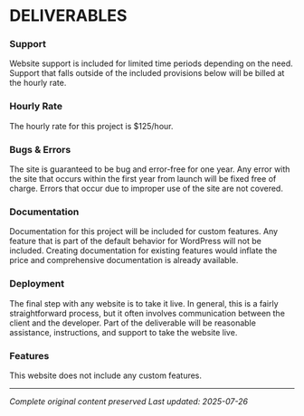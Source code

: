 # DELIVERABLES

### Support
Website support is included for limited time periods depending on the need. Support that falls outside of the included provisions below will be billed at the hourly rate.

### Hourly Rate
The hourly rate for this project is $125/hour.

### Bugs & Errors
The site is guaranteed to be bug and error-free for one year. Any error with the site that occurs within the first year from launch will be fixed free of charge. Errors that occur due to improper use of the site are not covered.

### Documentation
Documentation for this project will be included for custom features. Any feature that is part of the default behavior for WordPress will not be included. Creating documentation for existing features would inflate the price and comprehensive documentation is already available.

### Deployment
The final step with any website is to take it live. In general, this is a fairly straightforward process, but it often involves communication between the client and the developer. Part of the deliverable will be reasonable assistance, instructions, and support to take the website live.

### Features
This website does not include any custom features.

---

*Complete original content preserved*
*Last updated: 2025-07-26*
